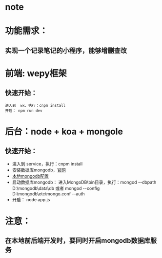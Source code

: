 # note

# 功能需求：
## 实现一个记录笔记的小程序，能够增删查改


# 前端: wepy框架
## 快速开始：
	进入到  wx，执行：cnpm install
	开启： npm run dev




# 后台：node + koa + mongole
## 快速开始：
- 进入到  service，执行：cnpm install
- 安装数据库mongodb，[官网](https://www.mongodb.com/download-center)
- [本地mongodb配置](http://www.imooc.com/article/18438)
- 启动数据库mongodb： 进入MongoDB\bin目录，执行：mongod --dbpath D:\mongodb\data\db 或者 mongod --config D:\mongodb\etc\mongo.conf --auth
- 开启： node app.js


# 注意：
## 在本地前后端开发时，要同时开启mongodb数据库服务